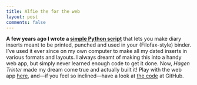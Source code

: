 ```yaml
---
title: Alfie the for the web
layout: post
comments: false
---
```


**A few years ago I wrote a [simple Python script](https://github.com/hertze/Alfie)** that lets you make diary inserts meant to be printed, punched and used in your (Filofax-style) binder. I’ve used it ever since on my own computer to make all my dated inserts in various formats and layouts. I always dreamt of making this into a handy web app, but simply never learned enough code to get it done. Now, *Hagen Trinter* made my dream come true and actually built it! Play with the web app [here](https://alfieweb.7c8.de), and—if you feel so inclined—have a look at [the code](https://github.com/htrinter/alfieweb) at GitHub.
